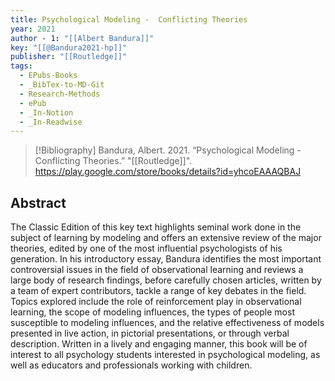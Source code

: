 ```yaml
---
title: Psychological Modeling -  Conflicting Theories
year: 2021
author - 1: "[[Albert Bandura]]"
key: "[[@Bandura2021-hp]]"
publisher: "[[Routledge]]"
tags:
  - EPubs-Books
  - _BibTex-to-MD-Git
  - Research-Methods
  - ePub
  - _In-Notion
  - _In-Readwise
---
```


> [!Bibliography]
> Bandura, Albert. 2021. “Psychological Modeling -  Conflicting Theories.” "[[Routledge]]". https://play.google.com/store/books/details?id=yhcoEAAAQBAJ

## Abstract
The Classic Edition of this key text highlights seminal work done in the subject of learning by modeling and offers an extensive review of the major theories, edited by one of the most influential psychologists of his generation. In his introductory essay, Bandura identifies the most important controversial issues in the field of observational learning and reviews a large body of research findings, before carefully chosen articles, written by a team of expert contributors, tackle a range of key debates in the field. Topics explored include the role of reinforcement play in observational learning, the scope of modeling influences, the types of people most susceptible to modeling influences, and the relative effectiveness of models presented in live action, in pictorial presentations, or through verbal description. Written in a lively and engaging manner, this book will be of interest to all psychology students interested in psychological modeling, as well as educators and professionals working with children.